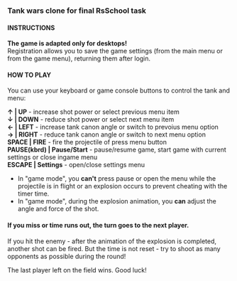 ### Tank wars clone for final RsSchool task
#### INSTRUCTIONS
**The game is adapted only for desktops!**\
Registration allows you to save the game settings (from the main menu or from the game menu), returning them after login.

#### HOW TO PLAY
You can use your keyboard or game console buttons to control the tank and menu:

**↑ | UP** - increase shot power or select previous menu item\
**↓ | DOWN** - reduce shot power or select next menu item\
**← | LEFT** - increase tank canon angle or switch to prevoius menu option\
**→ | RIGHT** - reduce tank canon angle or switch to next menu option\
**SPACE | FIRE** - fire the projectile of press menu button\
**PAUSE(kbrd) | Pause/Start** - pause/resume game, start game with current settings or close ingame menu\
**ESCAPE | Settings** - open/close settings menu

+ In "game mode", you **can't** press pause or open the menu while the projectile is in flight or an explosion occurs to prevent cheating with the timer time.
+ In "game mode", during the explosion animation, you **can** adjust the angle and force of the shot.

#### If you miss or time runs out, the turn goes to the next player.

If you hit the enemy - after the animation of the explosion is completed, another shot can be fired. But the time is not reset - try to shoot as many opponents as possible during the round!

The last player left on the field wins. Good luck!

